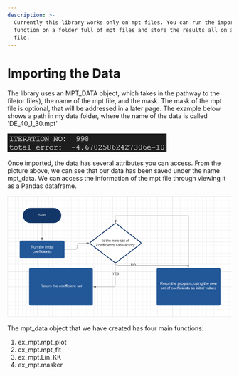 ```yaml
---
description: >-
  Currently this library works only on mpt files. You can run the import
  function on a folder full of mpt files and store the results all on a separate
  file.
---
```


# Importing the Data

The library uses an MPT\_DATA object, which takes in the pathway to the file\(or files\), the name of the mpt file, and the mask. The mask of the mpt file is optional, that will be addressed in a later page. The example below shows a path in my data folder, where the name of the data is called 'DE\_40\_1\_30.mpt'

![Make sure you put a backslash after your path!! Not doing so will cause an error!!!](.gitbook/assets/image%20%2817%29.png)

Once imported, the data has several attributes you can access. From the picture above, we can see that our data has been saved under the name mpt\_data. We can access the information of the mpt file through viewing it as a Pandas dataframe. 

![The ones we really need for our library are the first three columns: &apos;f&apos;, &apos;re&apos;, and &apos;im&apos;](.gitbook/assets/image%20%285%29.png)

The mpt\_data object that we have created has four main functions:

1. ex\_mpt.mpt\_plot
2. ex\_mpt.mpt\_fit
3. ex\_mpt.Lin\_KK
4. ex\_mpt.masker















